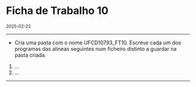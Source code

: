 <h1>Ficha de Trabalho 10</h1>
<small>2025-02-22</small>
<br>

<hr>
<ul>
<li> Cria uma pasta com o nome UFCD10793_FT10. Escreve cada um dos programas das alíneas seguintes num ficheiro distinto a guardar na pasta criada.
</li>

</ul>

<ol>
<li> 
    ...
</li>

<li> 
    ...
</li>



</ol>

<hr>